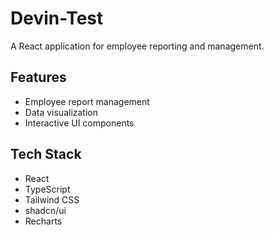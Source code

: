 # Devin-Test

A React application for employee reporting and management.

## Features
- Employee report management
- Data visualization
- Interactive UI components

## Tech Stack
- React
- TypeScript
- Tailwind CSS
- shadcn/ui
- Recharts
